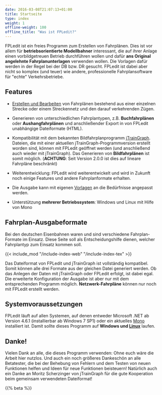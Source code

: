 ```yaml
---
date: 2016-03-08T21:07:13+01:00
title: Startseite
type: index
weight: 1
offline-weight: 100
offline_title: "Was ist FPLedit?"
---
```


FPLedit ist ein freies Programm zum Erstellen von Fahrplänen. Dies ist vor allem für **betriebsorientierte Modellbahner** interessant, die auf ihrer Anlage einen vorbildgetreuen Betrieb durchführen wollen und dafür **ans Original angelehnte Fahrplanunterlagen** verwenden wollen. Die Vorlagen dafür werden in der Regel bei der DB bzw. DR gesucht. FPLedit ist dabei aber nicht so komplex (und teuer) wie andere, professionelle Fahrplansoftware für "echte" Verkehrsbetriebe.

## Features
- [Erstellen und Bearbeiten](/fahrplaene-bearbeiten/) von Fahrplänen bestehend aus einer einzelnen Strecke oder einem Streckennetz und den darauf verkehrenden Zügen.

- Generieren von unterschiedlichen Fahrplantypen, z.B. **Buchfahrplänen** oder **Aushangfahrplänen** und anschließender Export in von FPLedit unabhängige Dateiformate (HTML).

- Kompatibilität mit dem bekannten Bildfahrplanprogramm [jTrainGraph](https://jtraingraph.de/). Dateien, die mit einer aktuellen jTrainGraph-Programmversion erstellt worden sind, können mit FPLedit geöffnet werden (und anschließend auch wieder mit jTrainGraph). Das Generieren von **Bildfahrplänen** ist somit möglich. (**ACHTUNG**: Seit Version 2.0.0 ist dies auf lineare Fahrpläne beschränkt)

- Weiterentwicklung: FPLedit wird weiterentwickelt und wird in Zukunft noch einige Features und andere Fahrplanformate erhalten.

- Die Ausgabe kann mit eigenen [Vorlagen](/dev/templates) an die Bedürfnisse angepasst werden.

- Unterstützung **mehrerer Betriebssystem**: Windows und Linux mit Hilfe von Mono

## Fahrplan-Ausgabeformate

Bei den deutschen Eisenbahnen waren und sind verschiedene Fahrplan-Formate im Einsatz. Diese Seite soll als Entscheidungshilfe dienen, welcher Fahrplantyp zum Einsatz kommen soll.

{{< include_mod "/include-index-web" "/include-index-tex" >}}

Das Dateiformat von FPLedit und jTrainGraph ist vollständig kompatibel. Somit können alle drei Formate aus der gleichen Datei generiert werden. Ob das Anlegen der Daten mit jTrainGraph oder FPLedit erfolgt, ist dabei egal. Die erweiterte Konfiguration der Ausgabe ist aber nur mit dem entsprechenden Programm möglich. **Netzwerk-Fahrpläne** können nur noch mit FPLedit erstellt werden.

## Systemvoraussetzungen
FPLedit läuft auf allen Systemen, auf denen entweder Microsoft .NET ab Version 4.6.1 (installierbar ab Windows 7 SP1) oder ein aktuelles [Mono](http://www.mono-project.com/) installiert ist. Damit sollte dieses Programm auf **Windows und [Linux](/download/linux/)** laufen.

## Danke!
Vielen Dank an alle, die dieses Programm verwenden: Ohne euch wäre die Arbeit hier nutzlos. Und auch ein noch größeres Dankeschön an alle Betatester, die bei der Behebung von Fehlern und dem Testen von neuen Funktionen helfen und Ideen für neue Funktionen beisteuern! Natürlich auch ein Danke an Moritz Scherzinger von jTrainGraph für die gute Kooperation beim gemeinsam verwendeten Dateiformat!

{{% beta %}}
